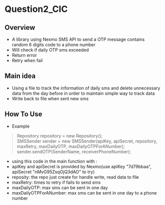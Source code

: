 # Question2_CIC

## Overview
- A library using Nexmo SMS API to send a OTP message contains random 6 digits code to a phone number 
- Will check if daily OTP sms exceeded
- Return error
- Retry when fail

## Main idea
- Using a file to track the information of daily sms and delete unnecessary data from the day before in order to maintain simple way to track data
- Write back to file when sent new sms

## How To Use
- Example
> Repository repository = new Repository(); </br>
SMSSender sender = new SMSSender(apiKey, apiSecret, repository, maxRetry, maxDailyOTP, maxDailyOTPForANumber); </br>
sender.sendOTP(SenderName, receiverPhoneNumber);

- using this code in the main function with :
- apiKey and apiSecret is provided by Nexmo(use apiKey "7d79bbaa", apiSecret "nMvG95ZsqOjQ3dAO" to try)
- reposity: the repo just create for handle write, read data to file
- maxRetry: times to retry if fails to send sms
- maxDailyOTP: max sms can be sent in one day
- maxDailyOTPForANumber: max sms can be sent in one day to a phone number
